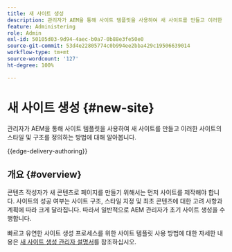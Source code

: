 ```yaml
---
title: 새 사이트 생성
description: 관리자가 AEM을 통해 사이트 템플릿을 사용하여 새 사이트를 만들고 이러한 사이트의 스타일 및 구조를 정의하는 방법에 대해 알아봅니다.
feature: Administering
role: Admin
exl-id: 50105d03-9d94-4aec-b0a7-0b88e3fe50e0
source-git-commit: 53d4e22805774c0b994ee2bba429c19506639014
workflow-type: tm+mt
source-wordcount: '127'
ht-degree: 100%

---
```



# 새 사이트 생성 {#new-site}

관리자가 AEM을 통해 사이트 템플릿을 사용하여 새 사이트를 만들고 이러한 사이트의 스타일 및 구조를 정의하는 방법에 대해 알아봅니다.

{{edge-delivery-authoring}}

## 개요 {#overview}

콘텐츠 작성자가 새 콘텐츠로 페이지를 만들기 위해서는 먼저 사이트를 제작해야 합니다. 사이트의 성공 여부는 사이트 구조, 스타일 지정 및 최초 콘텐츠에 대한 고려 사항과 계획에 따라 크게 달라집니다. 따라서 일반적으로 AEM 관리자가 초기 사이트 생성을 수행합니다.

빠르고 유연한 사이트 생성 프로세스를 위한 사이트 템플릿 사용 방법에 대한 자세한 내용은 [새 사이트 생성 관리자 설명서](/help/sites-cloud/administering/site-creation/create-site.md)를 참조하십시오.
